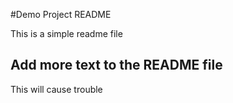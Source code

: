 #Demo Project README

This is a simple readme file

## Add more text to the README file

This will cause trouble
